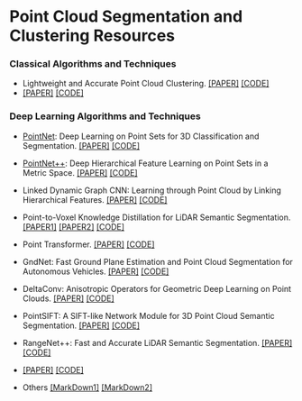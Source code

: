# Point Cloud Segmentation and Clustering Resources

### Classical Algorithms and Techniques
- Lightweight and Accurate Point Cloud Clustering. [[PAPER]](https://link.springer.com/article/10.1007/s10514-019-09883-y) [[CODE]](https://github.com/yzrobot/adaptive_clustering)
- [[PAPER]]() [[CODE]]()


### Deep Learning Algorithms and Techniques
- [PointNet](https://stanford.edu/~rqi/pointnet/): Deep Learning on Point Sets for 3D Classification and Segmentation. [[PAPER]](http://arxiv.org/abs/1612.00593) [[CODE]](https://github.com/charlesq34/pointnet)
- [PointNet++](https://stanford.edu/~rqi/pointnet2/): Deep Hierarchical Feature Learning on Point Sets in a Metric Space. [[PAPER]](https://arxiv.org/abs/1706.02413) [[CODE]](https://github.com/charlesq34/pointnet2)
- Linked Dynamic Graph CNN: Learning through Point Cloud by Linking Hierarchical Features. [[PAPER]](https://arxiv.org/pdf/1904.10014.pdf) [[CODE]](https://github.com/KuangenZhang/ldgcnn)
- Point-to-Voxel Knowledge Distillation for LiDAR Semantic Segmentation. [[PAPER1]](https://openaccess.thecvf.com/content/CVPR2021/papers/Zhu_Cylindrical_and_Asymmetrical_3D_Convolution_Networks_for_LiDAR_Segmentation_CVPR_2021_paper.pdf)  [[PAPER2]](https://arxiv.org/pdf/2206.02099.pdf) [[CODE]](https://github.com/cardwing/Codes-for-PVKD)
- Point Transformer. [[PAPER]](https://openaccess.thecvf.com/content/ICCV2021/papers/Zhao_Point_Transformer_ICCV_2021_paper.pdf) [[CODE]](https://github.com/POSTECH-CVLab/point-transformer)
- GndNet: Fast Ground Plane Estimation and Point Cloud Segmentation for Autonomous Vehicles. [[PAPER]](https://hal.inria.fr/hal-02927350/document) [[CODE]](https://github.com/anshulpaigwar/GndNet)
- DeltaConv: Anisotropic Operators for Geometric Deep Learning on Point Clouds. [[PAPER]](https://arxiv.org/pdf/2111.08799.pdf) [[CODE]](https://github.com/rubenwiersma/deltaconv)
- PointSIFT: A SIFT-like Network Module for 3D Point Cloud Semantic Segmentation. [[PAPER]](https://arxiv.org/pdf/1807.00652.pdf) [[CODE]](https://github.com/MVIG-SJTU/pointSIFT)
- RangeNet++: Fast and Accurate LiDAR Semantic Segmentation. [[PAPER]](https://github.com/LongruiDong/lidar-bonnetal) [[CODE]](https://github.com/LongruiDong/lidar-bonnetal)
- [[PAPER]]() [[CODE]]()

- Others [[MarkDown1]](https://github.com/Yochengliu/awesome-point-cloud-analysis) [[MarkDown2]](https://github.com/cuge1995/ICCV-2021-point-cloud-analysis)